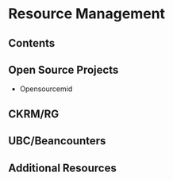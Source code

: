 # Resource Management
## Contents
## Open Source Projects
* Opensourcemid
## CKRM/RG
## UBC/Beancounters
## Additional Resources
